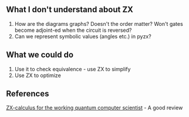 What I don't understand about ZX
--------------------------------
1. How are the diagrams graphs? Doesn't the order matter? Won't gates become adjoint-ed when the circuit is reversed?
1. Can we represent symbolic values (angles etc.) in pyzx?


What we could do
----------------
1. Use it to check equivalence - use ZX to simplify
1. Use ZX to optimize

References
----------
[ZX-calculus for the working quantum computer scientist](https://arxiv.org/abs/2012.13966.pdf) - A good review

